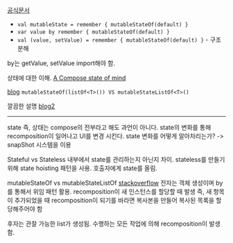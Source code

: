 [공식문서](https://developer.android.com/jetpack/compose/state?hl=ko#state-hoisting)
- `val mutableState = remember { mutableStateOf(default) }`
- `var value by remember { mutableStateOf(default) }`
- `val (value, setValue) = remember { mutableStateOf(default) }` - 구조분해

by는 getValue, setValue import해야 함.

상태에 대한 이해.
[A Compose state of mind](https://www.youtube.com/watch?v=rmv2ug-wW4U)

[blog](https://tigeroakes.com/posts/mutablestateof-list-vs-mutablestatelistof/)
`mutableStateOf(listOf<T>()) VS mutableStateListOf<T>()`

깔끔한 설명
[blog2](https://developer88.tistory.com/entry/Android-Jetpack-Compose-UI-Part1-State)


- -- 
state 즉, 상태는 compose의 전부라고 해도 과언이 아니다.
state의 변화를 통해 recomposition이 일어나고 UI를 변경 시킨다.
state 변화를 어떻게 알아차리는가? -> snapShot 시스템을 이용

Stateful vs Stateless
내부에서 state를 관리하는지 아닌지 차이.
stateless를 만들기 위해 state hoisting 패턴을 사용.
호출자에게 state를 올림.


mutableStateOf vs mutableStateListOf [stackoverflow](https://stackoverflow.com/questions/75019326/what-is-the-difference-between-mutablestateof-and-mutablestatelistof)
전자는 객체 생성이며 by를 통해서 위임 패턴 활용. recomposition이 새 인스턴스를 할당할 때 발생
즉, 새 항목이 추가되었을 때 recomposition이 되기를 바라면 복사본을 만들어 복사된 목록을 할당해주어야 함

후자는 관찰 가능한 list가 생성됨. 수행하는 모든 작업에 의해 recomposition이 발생함.
